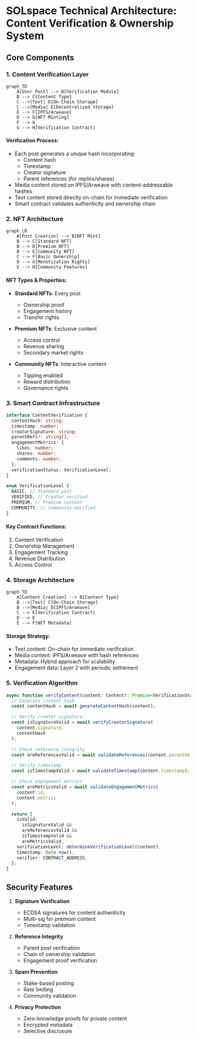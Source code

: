 # SOLspace Technical Architecture: Content Verification & Ownership System

## Core Components

### 1. Content Verification Layer

```mermaid
graph TD
    A[User Post] --> B[Verification Module]
    B --> C{Content Type}
    C -->|Text| D[On-Chain Storage]
    C -->|Media| E[Decentralized Storage]
    E --> F[IPFS/Arweave]
    D --> G[NFT Minting]
    F --> G
    G --> H[Verification Contract]
```

#### Verification Process:

- Each post generates a unique hash incorporating:
  - Content hash
  - Timestamp
  - Creator signature
  - Parent references (for replies/shares)
- Media content stored on IPFS/Arweave with content-addressable hashes
- Text content stored directly on-chain for immediate verification
- Smart contract validates authenticity and ownership chain

### 2. NFT Architecture

```mermaid
graph LR
    A[Post Creation] --> B[NFT Mint]
    B --> C[Standard NFT]
    B --> D[Premium NFT]
    B --> E[Community NFT]
    C --> F[Basic Ownership]
    D --> G[Monetization Rights]
    E --> H[Community Features]
```

#### NFT Types & Properties:

- **Standard NFTs**: Every post
  - Ownership proof
  - Engagement history
  - Transfer rights
- **Premium NFTs**: Exclusive content

  - Access control
  - Revenue sharing
  - Secondary market rights

- **Community NFTs**: Interactive content
  - Tipping enabled
  - Reward distribution
  - Governance rights

### 3. Smart Contract Infrastructure

```typescript
interface ContentVerification {
  contentHash: string;
  timestamp: number;
  creatorSignature: string;
  parentRefs?: string[];
  engagementMetrics: {
    likes: number;
    shares: number;
    comments: number;
  };
  verificationStatus: VerificationLevel;
}

enum VerificationLevel {
  BASIC, // Standard post
  VERIFIED, // Creator verified
  PREMIUM, // Premium content
  COMMUNITY, // Community-verified
}
```

#### Key Contract Functions:

1. Content Verification
2. Ownership Management
3. Engagement Tracking
4. Revenue Distribution
5. Access Control

### 4. Storage Architecture

```mermaid
graph TD
    A[Content Creation] --> B{Content Type}
    B -->|Text| C[On-Chain Storage]
    B -->|Media| D[IPFS/Arweave]
    C --> E[Verification Contract]
    D --> E
    E --> F[NFT Metadata]
```

#### Storage Strategy:

- Text content: On-chain for immediate verification
- Media content: IPFS/Arweave with hash references
- Metadata: Hybrid approach for scalability
- Engagement data: Layer 2 with periodic settlement

### 5. Verification Algorithm

```typescript
async function verifyContent(content: Content): Promise<VerificationStatus> {
  // Generate content hash
  const contentHash = await generateContentHash(content);

  // Verify creator signature
  const isSignatureValid = await verifyCreatorSignature(
    content.signature,
    contentHash
  );

  // Check reference integrity
  const areReferencesValid = await validateReferences(content.parentRefs);

  // Verify timestamp
  const isTimestampValid = await validateTimestamp(content.timestamp);

  // Check engagement metrics
  const areMetricsValid = await validateEngagementMetrics(
    content.id,
    content.metrics
  );

  return {
    isValid:
      isSignatureValid &&
      areReferencesValid &&
      isTimestampValid &&
      areMetricsValid,
    verificationLevel: determineVerificationLevel(content),
    timestamp: Date.now(),
    verifier: CONTRACT_ADDRESS,
  };
}
```

## Security Features

1. **Signature Verification**

   - ECDSA signatures for content authenticity
   - Multi-sig for premium content
   - Timestamp validation

2. **Reference Integrity**

   - Parent post verification
   - Chain of ownership validation
   - Engagement proof verification

3. **Spam Prevention**

   - Stake-based posting
   - Rate limiting
   - Community validation

4. **Privacy Protection**
   - Zero-knowledge proofs for private content
   - Encrypted metadata
   - Selective disclosure
